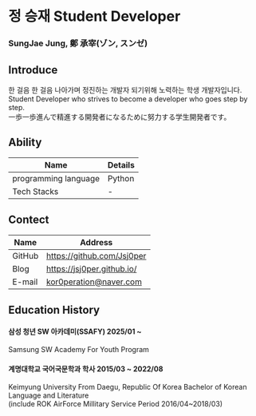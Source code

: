 # 정 승재 Student Developer

### SungJae Jung, 鄭 承宰(ゾン, スンゼ)


## Introduce

한 걸음 한 걸음 나아가며 정진하는 개발자 되기위해 노력하는 학생 개발자입니다.  
Student Developer who strives to become a developer who goes step by step.  
一歩一歩進んで精進する開発者になるために努力する学生開発者です。

## Ability


| Name                 | Details |
| -------------------- | ------- |
| programming language | Python  |
| Tech Stacks          | -       |

## Contect


| Name   | Address                    |
| ------ | -------------------------- |
| GitHub | https://github.com/Jsj0per |
| Blog   | https://jsj0per.github.io/ |
| E-mail | kor0peration@naver.com     |

## Education History


#### 삼성 청년 SW 아카데미(SSAFY)                              2025/01 ~

Samsung SW Academy For Youth Program

#### 계명대학교 국어국문학과 학사                              2015/03 ~ 2022/08

Keimyung University From Daegu, Republic Of Korea
Bachelor of Korean Language and Literature  
(include ROK AirForce Millitary Service Period 2016/04~2018/03) 
